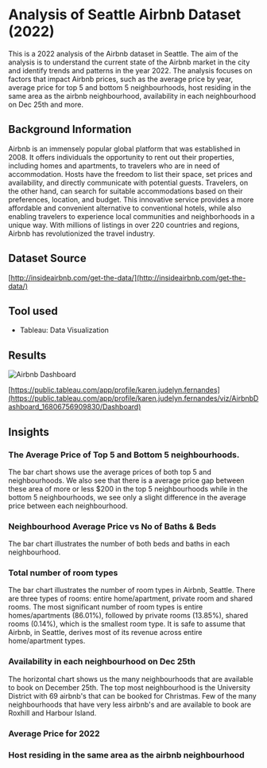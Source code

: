 # Analysis of Seattle Airbnb Dataset (2022)

This is a 2022 analysis of the Airbnb dataset in Seattle. The aim of the analysis is to understand the current state of the Airbnb market in the city and identify trends and patterns in the year 2022. The analysis focuses on factors that impact Airbnb prices, such as the average price by year, average price for top 5 and bottom 5 neighbourhoods, host residing in the same area as the airbnb neighbourhood, availability in each neighbourhood on Dec 25th and more.

## Background Information

Airbnb is an immensely popular global platform that was established in 2008. It offers individuals the opportunity to rent out their properties, including homes and apartments, to travelers who are in need of accommodation. Hosts have the freedom to list their space, set prices and availability, and directly communicate with potential guests. Travelers, on the other hand, can search for suitable accommodations based on their preferences, location, and budget. This innovative service provides a more affordable and convenient alternative to conventional hotels, while also enabling travelers to experience local communities and neighborhoods in a unique way. With millions of listings in over 220 countries and regions, Airbnb has revolutionized the travel industry.

## Dataset Source

[http://insideairbnb.com/get-the-data/](http://insideairbnb.com/get-the-data/)

## Tool used
* Tableau: Data Visualization

## Results
![Airbnb Dashboard](https://user-images.githubusercontent.com/116041695/232681251-07cb2ca7-f59a-47e6-92b3-f4b4a7b0548e.png)

[https://public.tableau.com/app/profile/karen.judelyn.fernandes](https://public.tableau.com/app/profile/karen.judelyn.fernandes/viz/AirbnbDashboard_16806756909830/Dashboard)

## Insights

### The Average Price of Top 5 and Bottom 5 neighbourhoods. 

The bar chart shows use the average prices of both top 5 and neighbourhoods. We also see that there is a average price gap between these area of more or less $200 in the top 5 neighbourhoods while in the bottom 5 neighbourhoods, we see only a slight difference in the average price between each neighbourhood.

### Neighbourhood Average Price vs No of Baths & Beds

The bar chart illustrates the number of both beds and baths in each neighbourhood. 

### Total number of room types

The bar chart illustrates the number of room types in Airbnb, Seattle. There are three types of rooms: entire home/apartment, private room and shared rooms. The most significant number of room types is entire homes/apartments (86.01%), followed by private rooms (13.85%), shared rooms (0.14%), which is the smallest room type. It is safe to assume that Airbnb, in Seattle, derives most of its revenue across entire home/apartment types.

### Availability in each neighbourhood on Dec 25th

The horizontal chart shows us the many neighbourhoods that are available to book on December 25th. The top most neighbourhood is the University District with 69 airbnb's that can be booked for Christmas. Few of the many neighbourhoods that have very less airbnb's and are available to book are Roxhill and Harbour Island.

### Average Price for 2022

### Host residing in the same area as the airbnb neighbourhood
